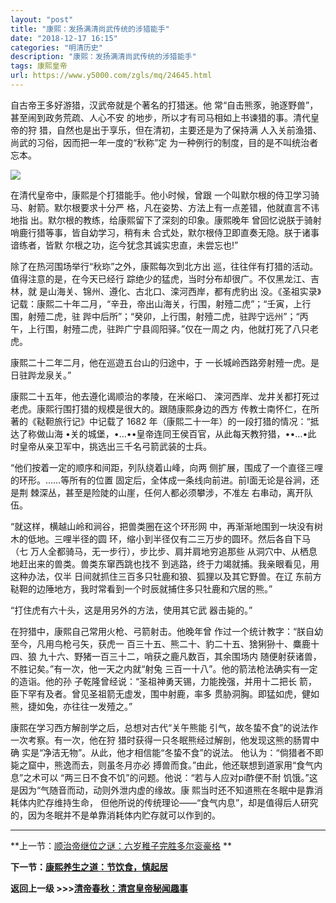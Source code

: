 ```yaml
---
layout: "post"
title: "康熙：发扬满清尚武传统的涉猎能手"
date: "2018-12-17 16:15"
categories: "明清历史"
description: "康熙：发扬满清尚武传统的涉猎能手"
tags: 康熙皇帝
url: https://www.y5000.com/zgls/mq/24645.html
---
```






自古帝王多好游猎，汉武帝就是个著名的打猎迷。他 常“自击熊豕，驰逐野兽”，甚至闹到政务荒疏、人心不安 的地步，所以才有司马相如上书谏猎的事。清代皇帝的狩
猎，自然也是出于享乐，但在清初，主要还是为了保持满 人入关前渔猎、尚武的习俗，因而把一年一度的“秋称”定 为一种例行的制度，目的是不叫统治者忘本。

![](https://img.y5000.com/uploads/allimg/170804/12-1FP40929414b.jpg)

在清代皇帝中，康熙是个打猎能手。他小时候，曾跟 一个叫默尔根的侍卫学习骑马、射箭。默尔根要求十分严 格，凡在姿势、方法上有一点差错，他就直言不讳地指
出。默尔根的教练，给康熙留下了深刻的印象。康熙晚年 曾回忆说朕于骑射哨鹿行猎等事，皆自幼学习，稍有未 合式处，默尔根侍卫即直奏无隐。朕于诸事谙练者，皆默
尔根之功，迄今犹念其诚实忠直，未尝忘也!”

除了在热河围场举行“秋珎”之外，康熙每次到北方出 巡，往往伴有打猎的活动。值得注意的是，在今天已经行 踪绝少的猛虎，当时分布却很广。不仅黑龙江、吉林，就
是山海关、锦州、遵化、古北口、滦河西岸，都有虎豹出 没。《圣祖实录》记载：康熙二十年二月，“辛丑，帝出山海关，行围，射殪二虎”；“壬寅，上行围，射殪二虎，驻
跸中后所”；“癸卯，上行围，射殪二虎，驻跸宁远州”；“丙 午，上行围，射殪二虎，驻跸广宁县闾阳驿。”仅在一周之 内，他就打死了八只老虎。

康熙二十二年二月，他在巡遊五台山的归途中，于 一长城岭西路旁射殪一虎。是日驻跸龙泉关。”

康熙二十五年，他去遵化谒顺治的孝陵，在米峪口、 滦河西岸、龙井关都打死过老虎。康熙行围打猎的规模是很大的。跟随康熙身边的西方
传教士南怀仁，在所著的《鞑靼旅行记》中记载了 1682 年（康熙二十一年）的一段打猎的情况：“抵达了称做山海
•关的城堡，•…••皇帝连同王侯百官，从此每天教狩猎，••…•此 时皇帝从亲卫军中，挑选出三千名弓箭武装的士兵。

“他们按着一定的顺序和间距，列队绕着山峰，向两 侧扩展，围成了一个直径三哩的环形。……等所有的位置 固定后，全体成一条线向前进。前I面无论是谷涧，还是荆
棘深丛，甚至是险陡的山崖，任何人都必须攀涉，不准左 右串动，离开队伍。

“就这样，横越山岭和涧谷，把兽类圈在这个环形网 中，再渐渐地围到一块没有树木的低地。三哩半径的圆 环，缩小到半径仅有二三万步的圆环。然后各自下马（七
万人全都骑马，无一步行），步比步、肩并肩地穷追那些 从洞穴中、从栖息地赶出来的兽类。兽类东窜西跳也找不 到逃路，终于力竭就捕。我亲眼看见，用这种办法，仅半
日间就抓住三百多只牡鹿和狼、狐狸以及其它野兽。在辽 东前方鞑靼的边陲地方，我时常看到一个时辰就捕住多只牡鹿和穴居的熊。”

“打住虎有六十头，这是用另外的方法，使用其它武 器击毙的。”

在狩猎中，康熙自己常用火枪、弓箭射击。他晚年曾 作过一个统计教字：“朕自幼至今，凡用鸟枪弓矢，获虎一 百三十五、熊二十、豹二十五、猞猁狲十、麋鹿十四、狼
九十六、野猪一百三十二，哨获之鹿凡数百，其余围场内 随便射获诸兽，不胜记矣。”有一次，他一天之内就“射兔 三百一十八”。他的箭法枪法确实有一定的造诣。他的孙
子乾隆曾经说：“圣祖神勇天锡，力能挽强，并用十二把长 箭，臣下罕有及者。曾见圣祖箭无虚发，围中射鹿，率多
贯胁洞胸。即猛如虎，健如熊，捷如兔，亦往往一发殪之。”

康熙在学习西方解剖学之后，总想对古代“关午熊能 引气，故冬蛰不食”的说法作一次考察。有一次，他在狩 猎时获得一只冬眠熊经过解剖，他发现这熊的肠胃中确
实是“净洁无物”。从此，他才相信能“冬蛰不食”的说法。 他认为：“倘猎者不即毙之窟中，熊逸而去，则虽冬月亦必
搏兽而食。”由此，他还联想到道家用“食气内息”之术可以 “两三日不食不饥”的问题。他说：“若与人应对pi酢便不耐
饥饿。”这是因为“气随音而动，动则外泄内虚的缘故。康 熙当时还不知道熊在冬眠中是靠消耗体内贮存维持生命，
但他所说的传统理论——“食气内息”，却是值得后人研究 的，因为冬眠并不是单靠消耗体内贮存就可以作到的。

* * *

**上一节：[顺治帝继位之谜：六岁稚子完胜多尔衮豪格](https://www.y5000.com/zgls/mq/24644.html) **

**下一节：[康熙养生之道：节饮食，慎起居 ](https://www.y5000.com/zgls/mq/24646.html)**

**返回上一级 >>>[清帝春秋：清宫皇帝秘闻趣事](https://www.y5000.com/zgls/mq/24655.html)**
